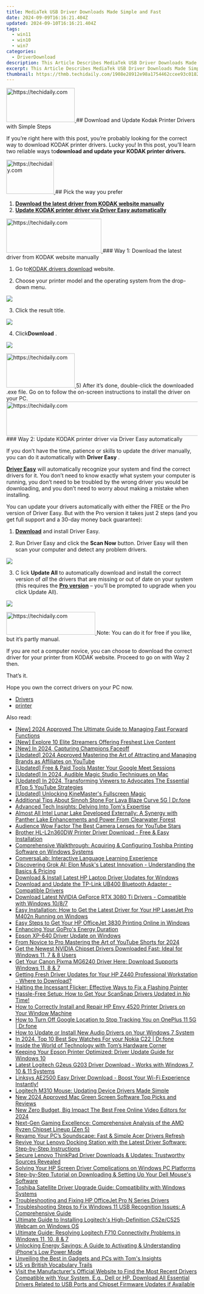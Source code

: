```yaml
---
title: MediaTek USB Driver Downloads Made Simple and Fast
date: 2024-09-09T16:16:21.404Z
updated: 2024-09-10T16:16:21.404Z
tags:
  - win11
  - win10
  - win7
categories:
  - DriverDownload
description: This Article Describes MediaTek USB Driver Downloads Made Simple and Fast
excerpt: This Article Describes MediaTek USB Driver Downloads Made Simple and Fast
thumbnail: https://thmb.techidaily.com/1908e28912e98a1754462ccee93c018243200352c23bf996b9a2a527835e31b1.jpg
---
```


<!-- affiliate ads begin -->
<a href="https://aligracehair.sjv.io/c/5597632/2115943/19272" target="_top" id="2115943">
  <img src="//a.impactradius-go.com/display-ad/19272-2115943" border="0" alt="https://techidaily.com" width="180" height="90"/>
</a>
<img height="0" width="0" src="https://aligracehair.sjv.io/i/5597632/2115943/19272" style="position:absolute;visibility:hidden;" border="0" />
<!-- affiliate ads end -->
## Download and Update Kodak Printer Drivers with Simple Steps

If you’re right here with this post, you’re probably looking for the correct way to download KODAK printer drivers. Lucky you! In this post, you’ll learn two reliable ways to**download and update your KODAK printer drivers.**

<!-- affiliate ads begin -->
<a href="https://aligracehair.sjv.io/c/5597632/2135409/19272" target="_top" id="2135409">
  <img src="//a.impactradius-go.com/display-ad/19272-2135409" border="0" alt="https://techidaily.com" width="125" height="90"/>
</a>
<img height="0" width="0" src="https://aligracehair.sjv.io/i/5597632/2135409/19272" style="position:absolute;visibility:hidden;" border="0" />
<!-- affiliate ads end -->
## Pick the way you prefer

1. [**Download the latest driver from KODAK website manually**](https://tools.techidaily.com/drivereasy/download/)
2. **[Update KODAK printer driver via Driver Easy automatically](https://tools.techidaily.com/drivereasy/download/)**

<!-- affiliate ads begin -->
<a href="https://bluettius.sjv.io/c/5597632/2139120/17108" target="_top" id="2139120">
  <img src="//a.impactradius-go.com/display-ad/17108-2139120" border="0" alt="https://techidaily.com" width="250" height="90"/>
</a>
<img height="0" width="0" src="https://bluettius.sjv.io/i/5597632/2139120/17108" style="position:absolute;visibility:hidden;" border="0" />
<!-- affiliate ads end -->
### Way 1: Download the latest driver from KODAK website manually

 1) Go to[KODAK drivers download](https://support.en.kodak.com/app/answers/list/c/890/selected/true) website.  
  
 2) Choose your printer model and the operating system from the drop-down menu.

![](https://images.drivereasy.com/wp-content/uploads/2017/07/img_596453febfa88.png)

3) Click the result title.

![](https://images.drivereasy.com/wp-content/uploads/2017/07/img_5964547a6e797.png)

 4) Click**Download** .

![](https://images.drivereasy.com/wp-content/uploads/2017/07/img_59646b49d2a5f.png)

<!-- affiliate ads begin -->
<a href="https://aligracehair.sjv.io/c/5597632/2135367/19272" target="_top" id="2135367">
  <img src="//a.impactradius-go.com/display-ad/19272-2135367" border="0" alt="https://techidaily.com" width="180" height="90"/>
</a>
<img height="0" width="0" src="https://aligracehair.sjv.io/i/5597632/2135367/19272" style="position:absolute;visibility:hidden;" border="0" />
<!-- affiliate ads end -->
 5) After it’s done, double-click the downloaded .exe file. Go on to follow the on-screen instructions to install the driver on your PC.

<!-- affiliate ads begin -->
<a href="https://unicoeye.pxf.io/c/5597632/2121334/18498" target="_top" id="2121334">
  <img src="//a.impactradius-go.com/display-ad/18498-2121334" border="0" alt="https://techidaily.com" width="728" height="90"/>
</a>
<img height="0" width="0" src="https://unicoeye.pxf.io/i/5597632/2121334/18498" style="position:absolute;visibility:hidden;" border="0" />
<!-- affiliate ads end -->
### Way 2: Update KODAK printer driver via Driver Easy automatically

 If you don’t have the time, patience or skills to update the driver manually, you can do it automatically with **Driver Easy** .

**[Driver Easy](https://tools.techidaily.com/drivereasy/download/)**  will automatically recognize your system and find the correct drivers for it. You don’t need to know exactly what system your computer is running, you don’t need to be troubled by the wrong driver you would be downloading, and you don’t need to worry about making a mistake when installing.

 You can update your drivers automatically with either the FREE or the Pro version of Driver Easy. But with the Pro version it takes just 2 steps (and you get full support and a 30-day money back guarantee):

 1) **[Download](https://tools.techidaily.com/drivereasy/download/)**  and install Driver Easy.

 2) Run Driver Easy and click the **Scan Now**  button. Driver Easy will then scan your computer and detect any problem drivers.

![](https://images.drivereasy.com/wp-content/uploads/2017/07/img_59645009b2fe2.jpg)

3) C  lick **Update All** to automatically download and install the correct version of _all_  the drivers that are missing or out of date on your system (this requires the [**Pro version**](https://tools.techidaily.com/drivereasy/download/)  – you’ll be prompted to upgrade when you click Update All).

![](https://images.drivereasy.com/wp-content/uploads/2017/07/img_59644712ce2ca.jpg)

<!-- affiliate ads begin -->
<a href="https://25home.pxf.io/c/5597632/2123471/16836" target="_top" id="2123471">
  <img src="//a.impactradius-go.com/display-ad/16836-2123471" border="0" alt="https://techidaily.com" width="234" height="60"/>
</a>
<img height="0" width="0" src="https://25home.pxf.io/i/5597632/2123471/16836" style="position:absolute;visibility:hidden;" border="0" />
<!-- affiliate ads end -->
 Note: You can do it for free if you like, but it’s partly manual.

 If you are not a computer novice, you can choose to download the correct driver for your printer from KODAK website. Proceed to go on with Way 2 then.

 That’s it.

Hope you own the correct drivers on your PC now.

* [Drivers](https://tools.techidaily.com/drivereasy/download/)
* [printer](https://tools.techidaily.com/drivereasy/download/)

<ins class="adsbygoogle"
     style="display:block"
     data-ad-format="autorelaxed"
     data-ad-client="ca-pub-7571918770474297"
     data-ad-slot="1223367746"></ins>



<ins class="adsbygoogle"
     style="display:block"
     data-ad-client="ca-pub-7571918770474297"
     data-ad-slot="8358498916"
     data-ad-format="auto"
     data-full-width-responsive="true"></ins>

<span class="atpl-alsoreadstyle">Also read:</span>
<div><ul>
<li><a href="https://vp-tips.techidaily.com/new-2024-approved-the-ultimate-guide-to-managing-fast-forward-functions/"><u>[New] 2024 Approved  The Ultimate Guide to Managing Fast Forward Functions</u></a></li>
<li><a href="https://some-knowledge.techidaily.com/new-explore-10-elite-streamers-offering-freshest-live-content/"><u>[New] Explore 10 Elite Streamers Offering Freshest Live Content</u></a></li>
<li><a href="https://screen-capture.techidaily.com/new-in-2024-capturing-champions-faceoff/"><u>[New] In 2024, Capturing Champions Faceoff</u></a></li>
<li><a href="https://fox-direct.techidaily.com/updated-2024-approved-mastering-the-art-of-attracting-and-managing-brands-as-affiliates-on-youtube/"><u>[Updated] 2024 Approved  Mastering the Art of Attracting and Managing Brands as Affiliates on YouTube</u></a></li>
<li><a href="https://remote-screen-capture.techidaily.com/updated-free-and-paid-tools-master-your-google-meet-sessions/"><u>[Updated] Free & Paid Tools  Master Your Google Meet Sessions</u></a></li>
<li><a href="https://video-screen-grab.techidaily.com/updated-in-2024-audible-magic-studio-techniques-on-mac/"><u>[Updated] In 2024, Audible Magic  Studio Techniques on Mac</u></a></li>
<li><a href="https://youtube-zero.techidaily.com/ed-in-2024-transforming-viewers-to-advocates-the-essential-top-5-youtube-strategies/"><u>[Updated] In 2024, Transforming Viewers to Advocates  The Essential #Top 5 YouTube Strategies</u></a></li>
<li><a href="https://some-approaches.techidaily.com/updated-unlocking-kinemasters-fullscreen-magic/"><u>[Updated] Unlocking KineMaster's Fullscreen Magic</u></a></li>
<li><a href="https://android-pokemon-go.techidaily.com/additional-tips-about-sinnoh-stone-for-lava-blaze-curve-5g-drfone-by-drfone-virtual-android/"><u>Additional Tips About Sinnoh Stone For Lava Blaze Curve 5G | Dr.fone</u></a></li>
<li><a href="https://hardware-help.techidaily.com/advanced-tech-insights-delving-into-toms-expertise/"><u>Advanced Tech Insights: Delving Into Tom's Expertise</u></a></li>
<li><a href="https://hardware-help.techidaily.com/almost-all-intel-lunar-lake-developed-externally-a-synergy-with-panther-lake-enhancements-and-power-from-clearwater-forest/"><u>Almost All Intel Lunar Lake Developed Externally: A Synergy with Panther Lake Enhancements and Power From Clearwater Forest</u></a></li>
<li><a href="https://youtube-sure.techidaily.com/nce-wow-factor-the-best-camera-lenses-for-youtube-stars/"><u>Audience Wow Factor  The Best Camera Lenses for YouTube Stars</u></a></li>
<li><a href="https://hardware-help.techidaily.com/brother-hl-l2n360dw-printer-driver-download-free-and-easy-installation/"><u>Brother HL-L2n360DW Printer Driver Download - Free & Easy Installation</u></a></li>
<li><a href="https://hardware-help.techidaily.com/comprehensive-walkthrough-acquiring-and-configuring-toshiba-printing-software-on-windows-systems/"><u>Comprehensive Walkthrough: Acquiring & Configuring Toshiba Printing Software on Windows Systems</u></a></li>
<li><a href="https://mondly-stories.techidaily.com/conversalab-interactive-language-learning-experience/"><u>ConversaLab: Interactive Language Learning Experience</u></a></li>
<li><a href="https://tech-revival.techidaily.com/discovering-grok-ai-elon-musks-latest-innovation-understanding-the-basics-and-pricing/"><u>Discovering Grok AI: Elon Musk's Latest Innovation - Understanding the Basics & Pricing</u></a></li>
<li><a href="https://hardware-help.techidaily.com/download-and-install-latest-hp-laptop-driver-updates-for-windows/"><u>Download & Install Latest HP Laptop Driver Updates for Windows</u></a></li>
<li><a href="https://hardware-help.techidaily.com/download-and-update-the-tp-link-ub400-bluetooth-adapter-compatible-drivers/"><u>Download and Update the TP-Link UB400 Bluetooth Adapter - Compatible Drivers</u></a></li>
<li><a href="https://hardware-help.techidaily.com/download-latest-nvidia-geforce-rtx-3080-ti-drivers-compatible-with-windows-1087/"><u>Download Latest NVIDIA GeForce RTX 3080 Ti Drivers - Compatible with Windows 10/8/7</u></a></li>
<li><a href="https://hardware-help.techidaily.com/easy-installation-how-to-get-the-latest-driver-for-your-hp-laserjet-pro-m402n-running-on-windows/"><u>Easy Installation: How to Get the Latest Driver for Your HP LaserJet Pro M402n Running on Windows</u></a></li>
<li><a href="https://hardware-help.techidaily.com/easy-steps-to-get-your-hp-officejet-3830-printing-online-in-windows/"><u>Easy Steps to Get Your HP OfficeJet 3830 Printing Online in Windows</u></a></li>
<li><a href="https://extra-hints.techidaily.com/enhancing-your-gopros-energy-duration/"><u>Enhancing Your GoPro's Energy Duration</u></a></li>
<li><a href="https://win-amazing.techidaily.com/epson-xp-640-driver-update-on-windows/"><u>Epson XP-640 Driver Update on Windows</u></a></li>
<li><a href="https://youtube-help.techidaily.com/from-novice-to-pro-mastering-the-art-of-youtube-shorts-for-2024/"><u>From Novice to Pro  Mastering the Art of YouTube Shorts for 2024</u></a></li>
<li><a href="https://hardware-help.techidaily.com/get-the-newest-nvidia-chipset-drivers-downloaded-fast-ideal-for-windows-11-7-and-8-users/"><u>Get the Newest NVIDIA Chipset Drivers Downloaded Fast: Ideal for Windows 11, 7 & 8 Users</u></a></li>
<li><a href="https://hardware-help.techidaily.com/get-your-canon-pixma-mg6240-driver-here-download-supports-windows-11-8-and-7/"><u>Get Your Canon Pixma MG6240 Driver Here: Download Supports Windows 11, 8 & 7</u></a></li>
<li><a href="https://hardware-help.techidaily.com/getting-fresh-driver-updates-for-your-hp-z440-professional-workstation-where-to-download/"><u>Getting Fresh Driver Updates for Your HP Z440 Professional Workstation - Where to Download?</u></a></li>
<li><a href="https://win-howtos.techidaily.com/halting-the-incessant-flicker-effective-ways-to-fix-a-flashing-pointer/"><u>Halting the Incessant Flicker: Effective Ways to Fix a Flashing Pointer</u></a></li>
<li><a href="https://hardware-help.techidaily.com/hassle-free-setup-how-to-get-your-scansnap-drivers-updated-in-no-time/"><u>Hassle-Free Setup: How to Get Your ScanSnap Drivers Updated in No Time!</u></a></li>
<li><a href="https://hardware-help.techidaily.com/how-to-correctly-install-and-repair-hp-envy-4520-printer-drivers-on-your-window-machine/"><u>How to Correctly Install and Repair HP Envy 4520 Printer Drivers on Your Window Machine</u></a></li>
<li><a href="https://android-location-track.techidaily.com/how-to-turn-off-google-location-to-stop-tracking-you-on-oneplus-11-5g-drfone-by-drfone-virtual-android/"><u>How to Turn Off Google Location to Stop Tracking You on OnePlus 11 5G | Dr.fone</u></a></li>
<li><a href="https://hardware-help.techidaily.com/how-to-update-or-install-new-audio-drivers-on-your-windows-7-system/"><u>How to Update or Install New Audio Drivers on Your Windows 7 System</u></a></li>
<li><a href="https://android-location-track.techidaily.com/in-2024-top-10-best-spy-watches-for-your-nokia-c22-drfone-by-drfone-virtual-android/"><u>In 2024, Top 10 Best Spy Watches For your Nokia C22 | Dr.fone</u></a></li>
<li><a href="https://hardware-help.techidaily.com/inside-the-world-of-technology-with-toms-hardware-corner/"><u>Inside the World of Technology with Tom’s Hardware Corner</u></a></li>
<li><a href="https://hardware-help.techidaily.com/keeping-your-epson-printer-optimized-driver-update-guide-for-windows-10/"><u>Keeping Your Epson Printer Optimized: Driver Update Guide for Windows 10</u></a></li>
<li><a href="https://hardware-help.techidaily.com/latest-logitech-g2eus-g203-driver-download-works-with-windows-7-10-and-11-systems/"><u>Latest Logitech G2eus G203 Driver Download - Works with Windows 7, 10 & 11 Systems</u></a></li>
<li><a href="https://hardware-help.techidaily.com/1722976029844-linksys-ae2500-easy-driver-download-boost-your-wi-fi-experience-instantly/"><u>Linksys AE2500 Easy Driver Download - Boost Your Wi-Fi Experience Instantly!</u></a></li>
<li><a href="https://hardware-help.techidaily.com/logitech-m310-mouse-updating-device-drivers-made-simple/"><u>Logitech M310 Mouse: Updating Device Drivers Made Simple</u></a></li>
<li><a href="https://ai-video-tools.techidaily.com/new-2024-approved-mac-green-screen-software-top-picks-and-reviews/"><u>New 2024 Approved Mac Green Screen Software Top Picks and Reviews</u></a></li>
<li><a href="https://video-ai-editor.techidaily.com/new-zero-budget-big-impact-the-best-free-online-video-editors-for-2024/"><u>New Zero Budget, Big Impact The Best Free Online Video Editors for 2024</u></a></li>
<li><a href="https://hardware-help.techidaily.com/next-gen-gaming-excellence-comprehensive-analysis-of-the-amd-ryzen-chipset-lineup-zen-5/"><u>Next-Gen Gaming Excellence: Comprehensive Analysis of the AMD Ryzen Chipset Lineup (Zen 5)</u></a></li>
<li><a href="https://hardware-help.techidaily.com/revamp-your-pcs-soundscape-fast-and-simple-acer-drivers-refresh/"><u>Revamp Your PC’s Soundscape: Fast & Simple Acer Drivers Refresh</u></a></li>
<li><a href="https://hardware-help.techidaily.com/revive-your-lenovo-docking-station-with-the-latest-driver-software-step-by-step-instructions/"><u>Revive Your Lenovo Docking Station with the Latest Driver Software: Step-by-Step Instructions</u></a></li>
<li><a href="https://hardware-help.techidaily.com/secure-lenovo-thinkpad-driver-downloads-and-updates-trustworthy-sources-revealed/"><u>Secure Lenovo ThinkPad Driver Downloads & Updates: Trustworthy Sources Revealed</u></a></li>
<li><a href="https://hardware-help.techidaily.com/solving-your-hp-screen-driver-complications-on-windows-pc-platforms/"><u>Solving Your HP Screen Driver Complications on Windows PC Platforms</u></a></li>
<li><a href="https://hardware-help.techidaily.com/step-by-step-tutorial-on-downloading-and-setting-up-your-dell-mouses-software/"><u>Step-by-Step Tutorial on Downloading & Setting Up Your Dell Mouse's Software</u></a></li>
<li><a href="https://hardware-help.techidaily.com/toshiba-satellite-driver-upgrade-guide-compatibility-with-windows-systems/"><u>Toshiba Satellite Driver Upgrade Guide: Compatibility with Windows Systems</u></a></li>
<li><a href="https://hardware-help.techidaily.com/troubleshooting-and-fixing-hp-officejet-pro-n-series-drivers/"><u>Troubleshooting and Fixing HP OfficeJet Pro N Series Drivers</u></a></li>
<li><a href="https://hardware-help.techidaily.com/troubleshooting-steps-to-fix-windows-11-usb-recognition-issues-a-comprehensive-guide/"><u>Troubleshooting Steps to Fix Windows 11 USB Recognition Issues: A Comprehensive Guide</u></a></li>
<li><a href="https://hardware-help.techidaily.com/ultimate-guide-to-installing-logitechs-high-definition-c52ec525-webcam-on-windows-os/"><u>Ultimate Guide to Installing Logitech's High-Definition C52e/C525 Webcam on Windows OS</u></a></li>
<li><a href="https://hardware-help.techidaily.com/ultimate-guide-resolving-logitech-f710-connectivity-problems-in-windows-11-10-8-and-7/"><u>Ultimate Guide: Resolving Logitech F710 Connectivity Problems in Windows 11, 10, 8 & 7</u></a></li>
<li><a href="https://os-tips.techidaily.com/unlocking-energy-savings-a-guide-to-activating-and-understanding-iphones-low-power-mode/"><u>Unlocking Energy Savings: A Guide to Activating & Understanding iPhone's Low Power Mode</u></a></li>
<li><a href="https://hardware-help.techidaily.com/unveiling-the-best-in-gadgets-and-pcs-with-toms-insights/"><u>Unveiling the Best in Gadgets and PCs with Tom's Insights</u></a></li>
<li><a href="https://mondly-stories.techidaily.com/us-vs-british-vocabulary-trails/"><u>US vs British Vocabulary Trails</u></a></li>
<li><a href="https://hardware-help.techidaily.com/visit-the-manufacturers-official-website-to-find-the-most-recent-drivers-compatible-with-your-system-eg-dell-or-hp-download-all-essential-drivers-related-to148/"><u>Visit the Manufacturer's Official Website to Find the Most Recent Drivers Compatible with Your System, E.g., Dell or HP. Download All Essential Drivers Related to USB Ports and Chipset Firmware Updates if Available</u></a></li>
</ul></div>
